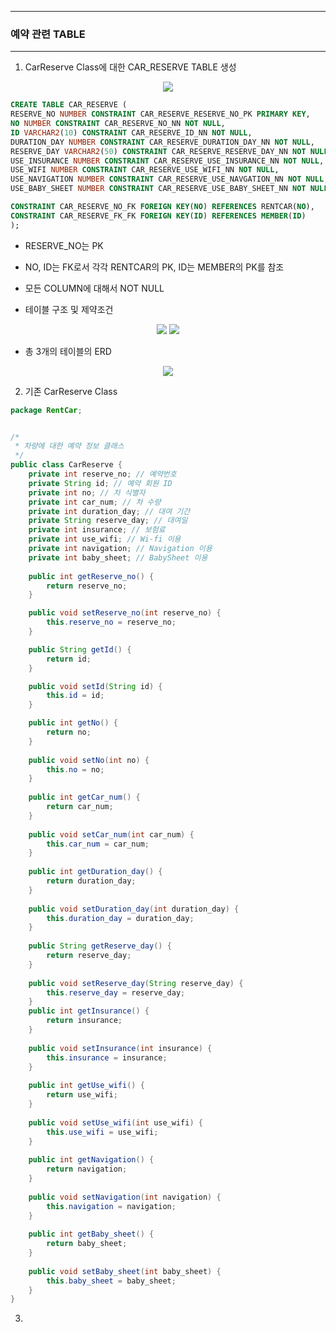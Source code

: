 -----
### 예약 관련 TABLE
-----
1. CarReserve Class에 대한 CAR_RESERVE TABLE 생성
<div align = "center">
<img src = "https://github.com/sooyounghan/Web/assets/34672301/3869ef5a-cd7b-41ab-9610-dc1a4af7e733">
</div>

```sql
CREATE TABLE CAR_RESERVE (
RESERVE_NO NUMBER CONSTRAINT CAR_RESERVE_RESERVE_NO_PK PRIMARY KEY,
NO NUMBER CONSTRAINT CAR_RESERVE_NO_NN NOT NULL,
ID VARCHAR2(10) CONSTRAINT CAR_RESERVE_ID_NN NOT NULL,
DURATION_DAY NUMBER CONSTRAINT CAR_RESERVE_DURATION_DAY_NN NOT NULL,
RESERVE_DAY VARCHAR2(50) CONSTRAINT CAR_RESERVE_RESERVE_DAY_NN NOT NULL,
USE_INSURANCE NUMBER CONSTRAINT CAR_RESERVE_USE_INSURANCE_NN NOT NULL,
USE_WIFI NUMBER CONSTRAINT CAR_RESERVE_USE_WIFI_NN NOT NULL,
USE_NAVIGATION NUMBER CONSTRAINT CAR_RESERVE_USE_NAVGATION_NN NOT NULL,
USE_BABY_SHEET NUMBER CONSTRAINT CAR_RESERVE_USE_BABY_SHEET_NN NOT NULL,

CONSTRAINT CAR_RESERVE_NO_FK FOREIGN KEY(NO) REFERENCES RENTCAR(NO),
CONSTRAINT CAR_RESERVE_FK_FK FOREIGN KEY(ID) REFERENCES MEMBER(ID)
);
```
- RESERVE_NO는 PK
- NO, ID는 FK로서 각각 RENTCAR의 PK, ID는 MEMBER의 PK를 참조
- 모든 COLUMN에 대해서 NOT NULL

- 테이블 구조 및 제약조건
<div align = "center">
<img src = "https://github.com/sooyounghan/Web/assets/34672301/cc43d42a-6ba2-4e2d-9dee-e4e29daa1f6c">
<img src = "https://github.com/sooyounghan/Web/assets/34672301/a9a4cce4-9b7c-496e-9ce2-5822e8653855">
</div>


- 총 3개의 테이블의 ERD
<div align = "center">
<img src = "https://github.com/sooyounghan/Web/assets/34672301/10bb843b-55a9-407a-bbdb-eab5989788ae">
</div>


2. 기존 CarReserve Class

```java
package RentCar;


/*
 * 차량에 대한 예약 정보 클래스
 */
public class CarReserve {
	private int reserve_no; // 예약번호
	private String id; // 예약 회원 ID
	private int no; // 차 식별자
	private int car_num; // 차 수량
	private int duration_day; // 대여 기간
	private String reserve_day; // 대여일
	private int insurance; // 보험료
	private int use_wifi; // Wi-fi 이용
	private int navigation; // Navigation 이용
	private int baby_sheet; // BabySheet 이용
	
	public int getReserve_no() {
		return reserve_no;
	}

	public void setReserve_no(int reserve_no) {
		this.reserve_no = reserve_no;
	}

	public String getId() {
		return id;
	}

	public void setId(String id) {
		this.id = id;
	}

	public int getNo() {
		return no;
	}
	
	public void setNo(int no) {
		this.no = no;
	}
	
	public int getCar_num() {
		return car_num;
	}
	
	public void setCar_num(int car_num) {
		this.car_num = car_num;
	}
	
	public int getDuration_day() {
		return duration_day;
	}
	
	public void setDuration_day(int duration_day) {
		this.duration_day = duration_day;
	}
	
	public String getReserve_day() {
		return reserve_day;
	}
	
	public void setReserve_day(String reserve_day) {
		this.reserve_day = reserve_day;
	}
	public int getInsurance() {
		return insurance;
	}
	
	public void setInsurance(int insurance) {
		this.insurance = insurance;
	}
	
	public int getUse_wifi() {
		return use_wifi;
	}
	
	public void setUse_wifi(int use_wifi) {
		this.use_wifi = use_wifi;
	}
	
	public int getNavigation() {
		return navigation;
	}
	
	public void setNavigation(int navigation) {
		this.navigation = navigation;
	}
	
	public int getBaby_sheet() {
		return baby_sheet;
	}
	
	public void setBaby_sheet(int baby_sheet) {
		this.baby_sheet = baby_sheet;
	}
}
```

3. 
